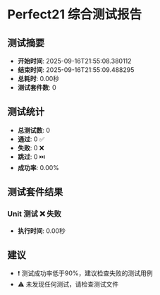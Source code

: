 
# Perfect21 综合测试报告

## 测试摘要

- **开始时间**: 2025-09-16T21:55:08.380112
- **结束时间**: 2025-09-16T21:55:09.488295
- **总耗时**: 0.00秒
- **测试套件数**: 0

## 测试统计

- **总测试数**: 0
- **通过**: 0 ✅
- **失败**: 0 ❌
- **跳过**: 0 ⏭️
- **成功率**: 0.00%

## 测试套件结果

### Unit 测试 ❌ 失败

- **执行时间**: 0.00秒


## 建议

- ❗ 测试成功率低于90%，建议检查失败的测试用例
- ⚠️ 未发现任何测试，请检查测试文件
